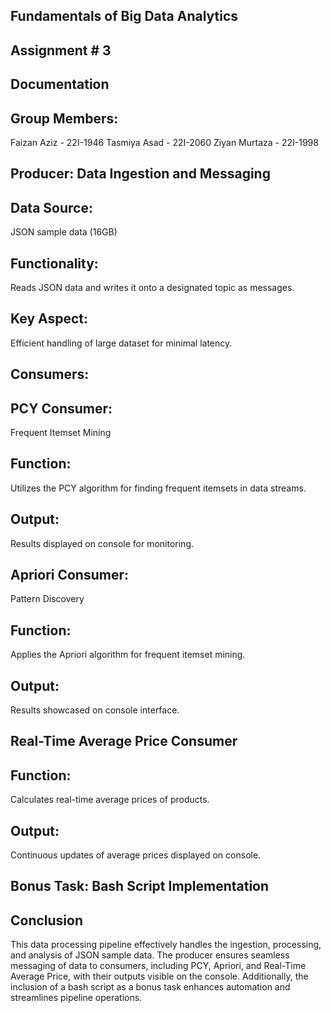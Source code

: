 ## Fundamentals of Big Data Analytics
## Assignment # 3
## Documentation
## Group Members: 
Faizan Aziz - 22I-1946
Tasmiya Asad - 22I-2060
Ziyan Murtaza - 22I-1998
## Producer: Data Ingestion and Messaging
## Data Source:
   JSON sample data (16GB)
## Functionality:
   Reads JSON data and writes it onto a designated topic as messages.
## Key Aspect:
   Efficient handling of large dataset for minimal latency.
## Consumers:
## PCY Consumer:
   Frequent Itemset Mining
## Function:
  Utilizes the PCY algorithm for finding frequent itemsets in data streams.
## Output:
  Results displayed on console for monitoring.
## Apriori Consumer:
  Pattern Discovery
## Function: 
  Applies the Apriori algorithm for frequent itemset mining.
## Output:
  Results showcased on console interface.
## Real-Time Average Price Consumer
## Function:
  Calculates real-time average prices of products.
## Output:
  Continuous updates of average prices displayed on console.
## Bonus Task: Bash Script Implementation
## Conclusion
This data processing pipeline effectively handles the ingestion, processing, and analysis of JSON sample data. The producer ensures seamless messaging of data to consumers, including PCY, Apriori, and Real-Time Average Price, with their outputs visible on the console. Additionally, the inclusion of a bash script as a bonus task enhances automation and streamlines pipeline operations.

